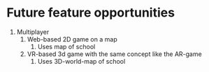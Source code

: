 # Future feature opportunities

1. Multiplayer
   1. Web-based 2D game on a map
      1. Uses map of school
   2. VR-based 3d game with the same concept like the AR-game
      1. Uses 3D-world-map of school
